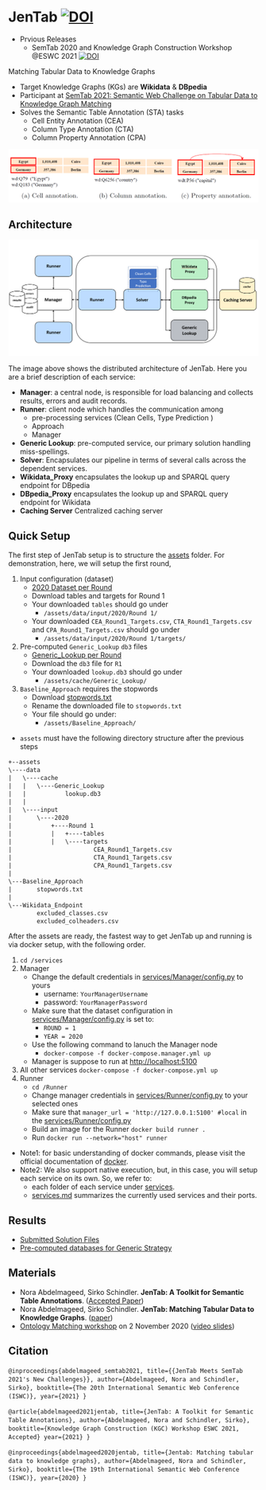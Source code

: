 # JenTab [![DOI](https://zenodo.org/badge/DOI/10.5281/zenodo.5584721.svg)](https://doi.org/10.5281/zenodo.5584721)
* Prvious Releases
	* SemTab 2020 and Knowledge Graph Construction Workshop @ESWC 2021 [![DOI](https://zenodo.org/badge/DOI/10.5281/zenodo.4730314.svg)](https://doi.org/10.5281/zenodo.4730314)


Matching Tabular Data to Knowledge Graphs

* Target Knowledge Graphs (KGs) are **Wikidata** & **DBpedia**
* Participant at [SemTab 2021: Semantic Web Challenge on Tabular Data to Knowledge Graph Matching](https://www.cs.ox.ac.uk/isg/challenges/sem-tab/2021/index.html)
* Solves the Semantic Table Annotation (STA) tasks
    * Cell Entity Annotation (CEA)
    * Column Type Annotation (CTA)
    * Column Property Annotation (CPA)

![tasks image!](images/tasks.png)

## Architecture 
![architecture image!](images/architecture.png)

The image above shows the distributed architecture of JenTab. Here you are a brief description of each service:
* **Manager**: a central node, is responsible for load balancing and collects results, errors and audit records.
* **Runner**: client node which handles the communication among 
    * pre-processing services (Clean Cells, Type Prediction )
    * Approach 
    * Manager 
* **Generic Lookup**: pre-computed service, our primary solution handling miss-spellings. 
* **Solver**: Encapsulates our pipeline in terms of several calls across the dependent services.  
* **Wikidata_Proxy** encapsulates the lookup up and SPARQL query endpoint for DBpedia
* **DBpedia_Proxy** encapsulates the lookup up and SPARQL query endpoint for Wikidata
* **Caching Server** Centralized caching server 


## Quick Setup
The first step of JenTab setup is to structure the [assets](/assets) folder. 
For demonstration, here, we will setup the first round, 

1. Input configuration (dataset)
    * [2020 Dataset per Round](https://zenodo.org/record/4282879#.YIrI57UzZZg)
    * Download tables and targets for Round 1
    * Your downloaded ```tables``` should go under
        * `/assets/data/input/2020/Round 1/`
    * Your downloaded ``CEA_Round1_Targets.csv``, `CTA_Round1_Targets.csv` and `CPA_Round1_Targets.csv` should go under
        * `/assets/data/input/2020/Round 1/targets/`
2. Pre-computed `Generic_Lookup` `db3` files
    * [Generic_Lookup per Round](https://github.com/fusion-jena/JenTab_precomputed_lookup)
    * Download the `db3` file for `R1`
    * Your downloaded `lookup.db3` should go under
        * `/assets/cache/Generic_Lookup/`
3. `Baseline_Approach` requires the stopwords 
    * Download [stopwords.txt](https://gist.github.com/sebleier/554280)
    * Rename the downloaded file to `stopwords.txt`
    * Your file should go under:
        * `/assets/Baseline_Approach/`
* `assets` must have the following directory structure after the previous steps
````      
+--assets
\----data
|   \----cache
|   |   \----Generic_Lookup
|   |           lookup.db3
|   |           
|   \----input
|       \----2020
|           +----Round 1
|           |   +----tables
|           |   \----targets
|                       CEA_Round1_Targets.csv
|                       CTA_Round1_Targets.csv
|                       CPA_Round1_Targets.csv
|
\---Baseline_Approach
|       stopwords.txt
|       
\---Wikidata_Endpoint
        excluded_classes.csv
        excluded_colheaders.csv
````

After the assets are ready, the fastest way to get JenTab up and running is via docker setup, with the following order.

1. ```cd /services```
2. Manager  
    * Change the default credentials in [services/Manager/config.py](/services/Manager/config.py) to yours
        * username: ```YourManagerUsername```
        * password: ```YourManagerPassword```
    * Make sure that the dataset configuration in [services/Manager/config.py](/services/Manager/config.py) is set to:
        * `ROUND = 1` 
        * `YEAR = 2020`
    * Use the following command to lanuch the Manager node 
        * ```docker-compose -f docker-compose.manager.yml up ```
    * Manager is suppose to run at [http://localhost:5100](http://localhost:5100)   
3. All other services ```docker-compose -f docker-compose.yml up```
4. Runner 
    * ```cd /Runner```
    * Change manager credentials in [services/Runner/config.py](/services/Runner/config.py) to your selected ones
    * Make sure that `manager_url = 'http://127.0.0.1:5100' #local` in the [services/Runner/config.py](/services/Runner/config.py)
    * Build an image for the Runner ```docker build runner .```
    * Run ```docker run --network="host" runner```    
        
* Note1: for basic understanding of docker commands, please visit the official documentation of [docker](https://docs.docker.com/get-started/).
* Note2: We also support native execution, but, in this case, you will setup each service on its own. So, we refer to:
    * each folder of each service under [services](/services).
    * [services.md](services/Services.md) summarizes the currently used services and their ports. 


	
## Results

* [Submitted Solution Files](https://github.com/fusion-jena/JenTab_solution_files) 
* [Pre-computed databases for Generic Strategy](https://github.com/fusion-jena/JenTab_precomputed_lookup)

## Materials
* Nora Abdelmageed, Sirko Schindler. **JenTab: A Toolkit for Semantic Table Annotations**. ([Accepted Paper](https://openreview.net/pdf?id=aZUGsoLdpa))
* Nora Abdelmageed, Sirko Schindler. **JenTab: Matching Tabular Data to Knowledge Graphs**. ([paper](http://ceur-ws.org/Vol-2775/paper4.pdf))
* [Ontology Matching workshop](http://om2020.ontologymatching.org/#prg) on 2 November 2020 ([video slides](https://drive.google.com/file/d/1LZzb4x2ay_Vys0qLP4t3rjiwgv368RJ5/view)) 

## Citation 
`@inproceedings{abdelmageed_semtab2021,
  title={{JenTab Meets SemTab 2021's New Challenges}},
  author={Abdelmageed, Nora and Schindler, Sirko},
  booktitle={The 20th International Semantic Web Conference (ISWC)},
  year={2021}
}
`

`
@article{abdelmageed2021jentab,
  title={JenTab: A Toolkit for Semantic Table Annotations},
  author={Abdelmageed, Nora and Schindler, Sirko},
  booktitle={Knowledge Graph Construction (KGC) Workshop ESWC 2021, Accepted}
  year={2021}
}
`

`@inproceedings{abdelmageed2020jentab,
  title={Jentab: Matching tabular data to knowledge graphs},
  author={Abdelmageed, Nora and Schindler, Sirko},
  booktitle={The 19th International Semantic Web Conference (ISWC)},
  year={2020}
}
`
